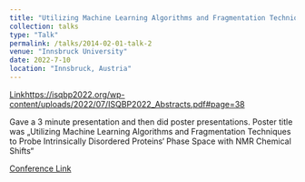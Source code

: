 ```yaml
---
title: "Utilizing Machine Learning Algorithms and Fragmentation Techniques to Probe Intrinsically Disordered Proteins‘ Phase Space with NMR Chemical Shifts"
collection: talks
type: "Talk"
permalink: /talks/2014-02-01-talk-2
venue: "Innsbruck University"
date: 2022-7-10
location: "Innsbruck, Austria"
---
```


[Link](https://isqbp2022.org/wp-content/uploads/2022/07/ISQBP2022_Abstracts.pdf#page=38)https://isqbp2022.org/wp-content/uploads/2022/07/ISQBP2022_Abstracts.pdf#page=38

Gave a 3 minute presentation and then did poster presentations. Poster title was „Utilizing Machine Learning Algorithms and Fragmentation Techniques to Probe Intrinsically Disordered Proteins‘ Phase Space with NMR Chemical Shifts“

[Conference Link](https://isqbp2022.org/)

